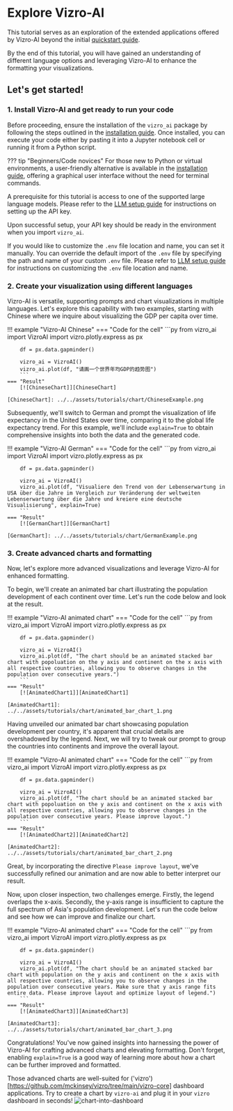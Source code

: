 # Explore Vizro-AI
This tutorial serves as an exploration of the extended applications offered by Vizro-AI beyond the initial [quickstart guide](../tutorials/quickstart.md).

By the end of this tutorial, you will have gained an understanding of different language options and leveraging Vizro-AI to enhance the formatting your visualizations.

## Let's get started!
### 1. Install Vizro-AI and get ready to run your code
Before proceeding, ensure the installation of the `vizro_ai` package by following the steps outlined in the [installation guide](../user-guides/install.md). Once installed, you can execute your code either by pasting it into a Jupyter notebook cell or running it from a Python script.


??? tip "Beginners/Code novices"
    For those new to Python or virtual environments, a user-friendly alternative is available in the [installation guide](../user-guides/install.md), offering a graphical user interface without the need for terminal commands.

A prerequisite for this tutorial is access to one of the supported large language models. Please refer to the [LLM setup guide](../user-guides/install.md#large-language-model) for instructions on setting up the API key.

Upon successful setup, your API key should be ready in the environment when you import `vizro_ai`.

If you would like to customize the `.env` file location and name, you can set it manually.
You can override the default import of the `.env` file by specifying the path and name of your custom `.env` file.
Please refer to [LLM setup guide](../user-guides/install.md#large-language-model) for instructions on customizing the `.env` file location and name.

### 2. Create your visualization using different languages

Vizro-AI is versatile, supporting prompts and chart visualizations in multiple languages. Let's explore this capability with two examples, starting with Chinese where we inquire about visualizing the GDP per capita over time.

!!! example "Vizro-AI Chinese"
    === "Code for the cell"
        ```py
        from vizro_ai import VizroAI
        import vizro.plotly.express as px

        df = px.data.gapminder()

        vizro_ai = VizroAI()
        vizro_ai.plot(df, "请画一个世界年均GDP的趋势图")
        ```
    === "Result"
        [![ChineseChart]][ChineseChart]

    [ChineseChart]: ../../assets/tutorials/chart/ChineseExample.png

Subsequently, we'll switch to German and prompt the visualization of life expectancy in the United States over time, comparing it to the global life expectancy trend. For this example, we'll include `explain=True` to obtain comprehensive insights into both the data and the generated code.

!!! example "Vizro-AI German"
    === "Code for the cell"
        ```py
        from vizro_ai import VizroAI
        import vizro.plotly.express as px

        df = px.data.gapminder()

        vizro_ai = VizroAI()
        vizro_ai.plot(df, "Visualiere den Trend von der Lebenserwartung in USA über die Jahre im Vergleich zur Veränderung der weltweiten Lebenserwartung über die Jahre und kreiere eine deutsche Visualisierung", explain=True)
        ```
    === "Result"
        [![GermanChart]][GermanChart]

    [GermanChart]: ../../assets/tutorials/chart/GermanExample.png

### 3. Create advanced charts and formatting
Now, let's explore more advanced visualizations and leverage Vizro-AI for enhanced formatting.

To begin, we'll create an animated bar chart illustrating the population development of each continent over time. Let's run the code below and look at the result.

!!! example "Vizro-AI animated chart"
    === "Code for the cell"
        ```py
        from vizro_ai import VizroAI
        import vizro.plotly.express as px

        df = px.data.gapminder()

        vizro_ai = VizroAI()
        vizro_ai.plot(df, "The chart should be an animated stacked bar chart with popoluation on the y axis and continent on the x axis with all respective countries, allowing you to observe changes in the population over consecutive years.")
        ```
    === "Result"
        [![AnimatedChart1]][AnimatedChart1]

    [AnimatedChart1]: ../../assets/tutorials/chart/animated_bar_chart_1.png

Having unveiled our animated bar chart showcasing population development per country, it's apparent that crucial details are overshadowed by the legend. Next, we will try to tweak our prompt to group the countries into continents and improve the overall layout.

!!! example "Vizro-AI animated chart"
    === "Code for the cell"
        ```py
        from vizro_ai import VizroAI
        import vizro.plotly.express as px

        df = px.data.gapminder()

        vizro_ai = VizroAI()
        vizro_ai.plot(df, "The chart should be an animated stacked bar chart with popoluation on the y axis and continent on the x axis with all respective countries, allowing you to observe changes in the population over consecutive years. Please improve layout.")
        ```
    === "Result"
        [![AnimatedChart2]][AnimatedChart2]

    [AnimatedChart2]: ../../assets/tutorials/chart/animated_bar_chart_2.png


Great, by incorporating the directive `Please improve layout`, we've successfully refined our animation and are now able to better interpret our result.

Now, upon closer inspection, two challenges emerge. Firstly, the legend overlaps the x-axis. Secondly, the y-axis range is insufficient to capture the full spectrum of Asia's population development. Let's run the code below and see how we can improve and finalize our chart.

!!! example "Vizro-AI animated chart"
    === "Code for the cell"
        ```py
        from vizro_ai import VizroAI
        import vizro.plotly.express as px

        df = px.data.gapminder()

        vizro_ai = VizroAI()
        vizro_ai.plot(df, "The chart should be an animated stacked bar chart with population on the y axis and continent on the x axis with all respective countries, allowing you to observe changes in the population over consecutive years. Make sure that y axis range fits entire data. Please improve layout and optimize layout of legend.")
        ```
    === "Result"
        [![AnimatedChart3]][AnimatedChart3]

    [AnimatedChart3]: ../../assets/tutorials/chart/animated_bar_chart_3.png

Congratulations! You've now gained insights into harnessing the power of Vizro-AI for crafting advanced charts and elevating formatting. Don't forget, enabling `explain=True` is a good way of learning more about how a chart can be further improved and formatted.

Those advanced charts are well-suited for ('vizro')[https://github.com/mckinsey/vizro/tree/main/vizro-core] dashboard applications. Try to create a chart by `vizro-ai` and plug it in your `vizro` dashboard in seconds!
![chart-into-dashboard](../../assets/tutorials/chart_into_dashboard.gif)
